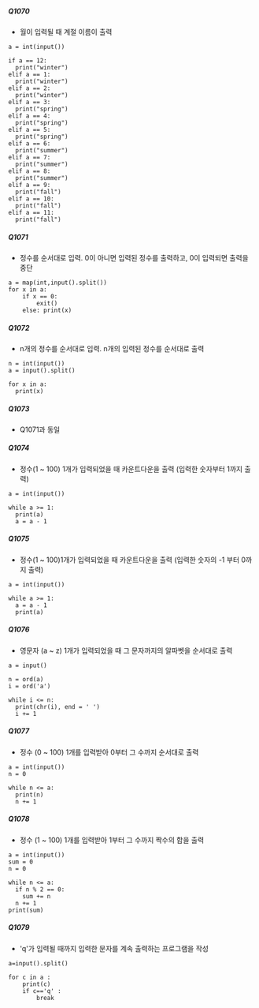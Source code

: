 ##### Q1070
- 월이 입력될 때 계절 이름이 출력
```
a = int(input())

if a == 12:
  print("winter")
elif a == 1:
  print("winter")
elif a == 2:
  print("winter")
elif a == 3:
  print("spring")
elif a == 4:
  print("spring")
elif a == 5:
  print("spring")
elif a == 6:
  print("summer")
elif a == 7:
  print("summer")
elif a == 8:
  print("summer")
elif a == 9:
  print("fall")
elif a == 10:
  print("fall")
elif a == 11:
  print("fall")
  ```
  
##### Q1071
- 정수를 순서대로 입력. 0이 아니면 입력된 정수를 출력하고, 0이 입력되면 출력을 중단
```
a = map(int,input().split())
for x in a:
    if x == 0:
        exit()
    else: print(x)
```

##### Q1072
- n개의 정수를 순서대로 입력. n개의 입력된 정수를 순서대로 출력
```
n = int(input())
a = input().split()

for x in a:
  print(x)
```

##### Q1073
- Q1071과 동일

##### Q1074
- 정수(1 ~ 100) 1개가 입력되었을 때 카운트다운을 출력 (입력한 숫자부터 1까지 출력)
```
a = int(input())

while a >= 1:
  print(a)
  a = a - 1
```

##### Q1075
- 정수(1 ~ 100)1개가 입력되었을 때 카운트다운을 출력 (입력한 숫자의 -1 부터 0까지 출력)
```
a = int(input())

while a >= 1:
  a = a - 1
  print(a)
```

##### Q1076
- 영문자 (a ~ z) 1개가 입력되었을 때 그 문자까지의 알파벳을 순서대로 출력
```
a = input()

n = ord(a)
i = ord('a')

while i <= n:
  print(chr(i), end = ' ')
  i += 1
```

##### Q1077
- 정수 (0 ~ 100) 1개를 입력받아 0부터 그 수까지 순서대로 출력
```
a = int(input())
n = 0

while n <= a:
  print(n)
  n += 1
```

##### Q1078
- 정수 (1 ~ 100) 1개를 입력받아 1부터 그 수까지 짝수의 합을 출력
```
a = int(input())
sum = 0
n = 0

while n <= a:
  if n % 2 == 0:
    sum += n
  n += 1
print(sum)
```

##### Q1079
- 'q'가 입력될 때까지 입력한 문자를 계속 출력하는 프로그램을 작성
```
a=input().split()

for c in a :
    print(c)
    if c=='q' :
        break
```        
